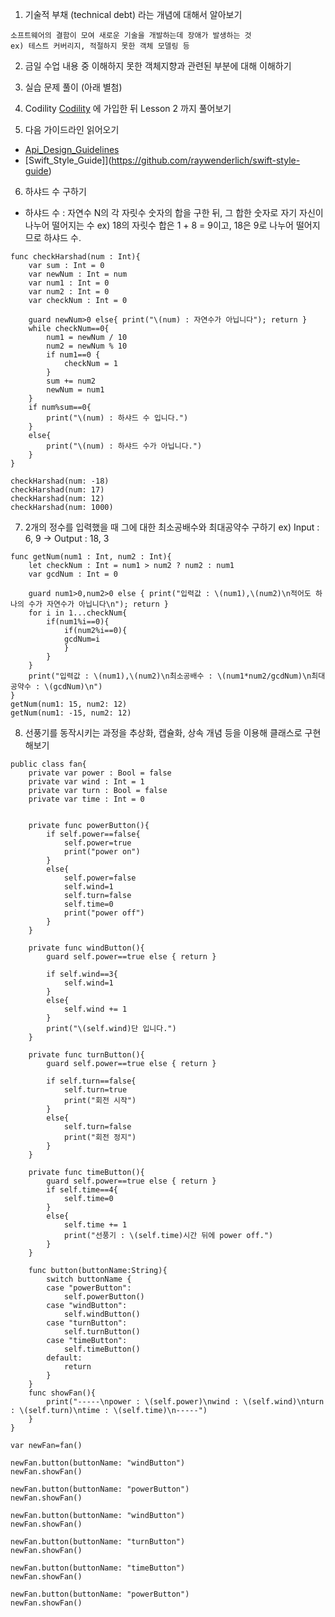 1. 기술적 부채 (technical debt) 라는 개념에 대해서 알아보기
```
소프트웨어의 결함이 모여 새로운 기술을 개발하는데 장애가 발생하는 것
ex) 테스트 커버리지, 적절하지 못한 객체 모델링 등
```
2. 금일 수업 내용 중 이해하지 못한 객체지향과 관련된 부분에 대해 이해하기

3. 실습 문제 풀이 (아래 별첨)

4. Codility [Codility](https://app.codility.com/programmers/lessons) 에 가입한 뒤 Lesson 2 까지 풀어보기

5. 다음 가이드라인 읽어오기
- [Api_Design_Guidelines](https://swift.org/documentation/api-design-guidelines/)
- [Swift_Style_Guide]](https://github.com/raywenderlich/swift-style-guide)

6. 하샤드 수 구하기 
  - 하샤드 수 : 자연수 N의 각 자릿수 숫자의 합을 구한 뒤, 그 합한 숫자로 자기 자신이 나누어 떨어지는 수
  ex) 18의 자릿수 합은 1 + 8 = 9이고, 18은 9로 나누어 떨어지므로 하샤드 수.
```
func checkHarshad(num : Int){
	var sum : Int = 0
	var newNum : Int = num
	var num1 : Int = 0
	var num2 : Int = 0
	var checkNum : Int = 0
	
	guard newNum>0 else{ print("\(num) : 자연수가 아닙니다"); return }
	while checkNum==0{
		num1 = newNum / 10
		num2 = newNum % 10
		if num1==0 {
			checkNum = 1
		}
		sum += num2
		newNum = num1
	}
	if num%sum==0{	
		print("\(num) : 하샤드 수 입니다.")
	}
	else{
		print("\(num) : 하샤드 수가 아닙니다.")
	}
}
  
checkHarshad(num: -18)
checkHarshad(num: 17)
checkHarshad(num: 12)
checkHarshad(num: 1000)
```

7. 2개의 정수를 입력했을 때 그에 대한 최소공배수와 최대공약수 구하기
  ex) Input : 6, 9   ->  Output : 18, 3
```
func getNum(num1 : Int, num2 : Int){
	let checkNum : Int = num1 > num2 ? num2 : num1
	var gcdNum : Int = 0

	guard num1>0,num2>0 else { print("입력값 : \(num1),\(num2)\n적어도 하나의 수가 자연수가 아닙니다\n"); return }
	for i in 1...checkNum{
		if(num1%i==0){
			if(num2%i==0){
			gcdNum=i
			}
		}
	}
	print("입력값 : \(num1),\(num2)\n최소공배수 : \(num1*num2/gcdNum)\n최대공약수 : \(gcdNum)\n")
}
getNum(num1: 15, num2: 12)
getNum(num1: -15, num2: 12)
```
8. 선풍기를 동작시키는 과정을 추상화, 캡슐화, 상속 개념 등을 이용해 클래스로 구현해보기
```
public class fan{
    private var power : Bool = false
    private var wind : Int = 1
    private var turn : Bool = false
    private var time : Int = 0


    private func powerButton(){
        if self.power==false{
            self.power=true
            print("power on")
        }
        else{
            self.power=false
            self.wind=1
            self.turn=false
            self.time=0
            print("power off")
        }
    }

    private func windButton(){
        guard self.power==true else { return }

        if self.wind==3{
            self.wind=1
        }
        else{
            self.wind += 1
        }
        print("\(self.wind)단 입니다.")
    }

    private func turnButton(){
        guard self.power==true else { return }

        if self.turn==false{
            self.turn=true
            print("회전 시작")
        }
        else{
            self.turn=false
            print("회전 정지")
        }
    }

    private func timeButton(){
        guard self.power==true else { return }
        if self.time==4{
            self.time=0
        }
        else{
            self.time += 1
            print("선풍기 : \(self.time)시간 뒤에 power off.")
        }
    }

    func button(buttonName:String){
        switch buttonName {
        case "powerButton":
            self.powerButton()
        case "windButton":
            self.windButton()
        case "turnButton":
            self.turnButton()
        case "timeButton":
            self.timeButton()
        default:
            return
        }
    }
    func showFan(){
        print("-----\npower : \(self.power)\nwind : \(self.wind)\nturn : \(self.turn)\ntime : \(self.time)\n-----")
    }
}

var newFan=fan()

newFan.button(buttonName: "windButton")
newFan.showFan()

newFan.button(buttonName: "powerButton")
newFan.showFan()

newFan.button(buttonName: "windButton")
newFan.showFan()

newFan.button(buttonName: "turnButton")
newFan.showFan()

newFan.button(buttonName: "timeButton")
newFan.showFan()

newFan.button(buttonName: "powerButton")
newFan.showFan()
```
